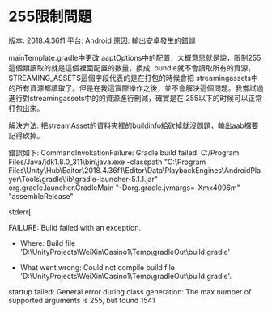 # 255限制問題

版本: 2018.4.36f1
平台: Android 
原因: 輸出安卓發生的錯誤

mainTemplate.gradle中更改 aaptOptions中的配置，大概意思就是說，限制255這個類讀取的就是這個裡面配置的數量，換成 .bundle就不會讀取所有的資源，STREAMING_ASSETS這個字段代表的是在打包的時候會把 streamingassets中的所有資源都讀取了。但是在我這實際操作之後，並不會解決這個問題。我嘗試過進行對streamingassets中的的資源進行刪減，確實是在 255以下的时候可以正常打包出來。

解決方法:
把streamAsset的資料夾裡的buildinfo給砍掉就沒問題，輸出aab檔要記得砍掉。

錯誤如下:
CommandInvokationFailure: Gradle build failed. 
C:/Program Files/Java/jdk1.8.0_311\bin\java.exe -classpath "C:\Program Files\Unity\Hub\Editor\2018.4.36f1\Editor\Data\PlaybackEngines\AndroidPlayer\Tools\gradle\lib\gradle-launcher-5.1.1.jar" org.gradle.launcher.GradleMain "-Dorg.gradle.jvmargs=-Xmx4096m" "assembleRelease"

stderr[

FAILURE: Build failed with an exception.

* Where:
Build file 'D:\UnityProjects\WeiXin\Casino1\Temp\gradleOut\build.gradle'

* What went wrong:
Could not compile build file 'D:\UnityProjects\WeiXin\Casino1\Temp\gradleOut\build.gradle'.

 startup failed:
  General error during class generation: The max number of supported arguments is 255, but found 1541